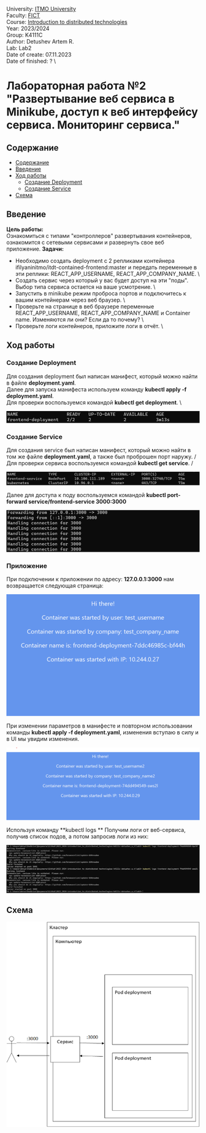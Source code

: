 University: [ITMO University](https://itmo.ru/ru/) \
Faculty: [FICT](https://fict.itmo.ru) \
Course: [Introduction to distributed technologies](https://github.com/itmo-ict-faculty/introduction-to-distributed-technologies) \
Year: 2023/2024 \
Group: K4111C \
Author: Detushev Artem R. \
Lab: Lab2 \
Date of create: 07.11.2023 \
Date of finished: ? \

# Лабораторная работа №2 "Развертывание веб сервиса в Minikube, доступ к веб интерфейсу сервиса. Мониторинг сервиса."

## Содержание

- [Содержание](#содержание)
- [Введение](#введение)
- [Ход работы](#ход-работы)
  - [Создание Deployment](#создание-deployment)
  - [Создание Service](#создание-service)
- [Cхема](#схема)

## Введение

**Цель работы:** \
Ознакомиться с типами "контроллеров" развертывания контейнеров, ознакомится с сетевыми сервисами и развернуть свое веб приложение.
**Задачи:**

- Необходимо создать deployment с 2 репликами контейнера ifilyaninitmo/itdt-contained-frontend:master и передать переменные в эти реплики: REACT_APP_USERNAME, REACT_APP_COMPANY_NAME. \
- Создать сервис через который у вас будет доступ на эти "поды". Выбор типа сервиса остается на ваше усмотрение. \
- Запустить в minikube режим проброса портов и подключитесь к вашим контейнерам через веб браузер. \
- Проверьте на странице в веб браузере переменные REACT_APP_USERNAME, REACT_APP_COMPANY_NAME и Container name. Изменяются ли они? Если да то почему? \
- Проверьте логи контейнеров, приложите логи в отчёт. \

## Ход работы

### Создание Deployment

Для создания deployment был написан манифест, который можно найти в файле **deployment.yaml**. \
Далее для запуска манифеста используем команду **kubectl apply -f deployment.yaml**. \
Для проверки воспользуемся командой **kubectl get deployment**. \

![deployment](image/deployment.png)

### Создание Service

Для создания service был написан манифест, который можно найти в том же файле **deployment.yaml**, а также был проброшен порт наружу. /
Для проверки сервиса воспользуемся командой **kubectl get service**. /

![service](image/service.png)

Далее для доступа к поду воспользуемся командой **kubectl port-forward service/frontend-service 3000:3000**

![service2](image/service2.png)

### Приложение

При подключении к приложении по адресу: **127.0.0.1:3000** нам возвращается следующая страница:

![Web](image/Web.png)

При изменении параметров в манифесте и повторном использовании команды **kubectl apply -f deployment.yaml**, изменения вступаю в силу и в UI мы увидим изменения.

![Web](image/Web2.png)

Используя команду **kubectl logs ** Получим логи от веб-сервиса, получив список подов, а потом запросив логи из них:

![Logs](image/logs.png)

## Схема

![shema](image/shema.png)